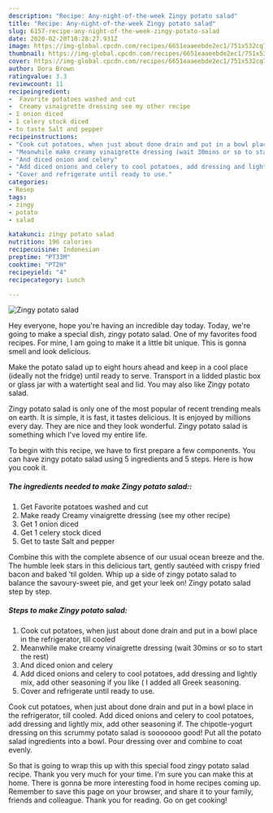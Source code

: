 ```yaml
---
description: "Recipe: Any-night-of-the-week Zingy potato salad"
title: "Recipe: Any-night-of-the-week Zingy potato salad"
slug: 6157-recipe-any-night-of-the-week-zingy-potato-salad
date: 2020-02-20T10:28:27.931Z
image: https://img-global.cpcdn.com/recipes/6651eaaeebde2ec1/751x532cq70/zingy-potato-salad-recipe-main-photo.jpg
thumbnail: https://img-global.cpcdn.com/recipes/6651eaaeebde2ec1/751x532cq70/zingy-potato-salad-recipe-main-photo.jpg
cover: https://img-global.cpcdn.com/recipes/6651eaaeebde2ec1/751x532cq70/zingy-potato-salad-recipe-main-photo.jpg
author: Dora Brown
ratingvalue: 3.3
reviewcount: 11
recipeingredient:
-  Favorite potatoes washed and cut
-  Creamy vinaigrette dressing see my other recipe
- 1 onion diced
- 1 celery stock diced
- to taste Salt and pepper
recipeinstructions:
- "Cook cut potatoes, when just about done drain and put in a bowl place in the refrigerator, till cooled"
- "Meanwhile make creamy vinaigrette dressing (wait 30mins or so to start the rest)"
- "And diced onion and celery"
- "Add diced onions and celery to cool potatoes, add dressing and lightly mix, add other seasoning if you like ( I added all Greek seasoning."
- "Cover and refrigerate until ready to use."
categories:
- Resep
tags:
- zingy
- potato
- salad

katakunci: zingy potato salad
nutrition: 196 calories
recipecuisine: Indonesian
preptime: "PT33M"
cooktime: "PT2H"
recipeyield: "4"
recipecategory: Lunch

---
```



![Zingy potato salad](https://img-global.cpcdn.com/recipes/6651eaaeebde2ec1/751x532cq70/zingy-potato-salad-recipe-main-photo.jpg)

Hey everyone, hope you're having an incredible day today. Today, we're going to make a special dish, zingy potato salad. One of my favorites food recipes. For mine, I am going to make it a little bit unique. This is gonna smell and look delicious.

Make the potato salad up to eight hours ahead and keep in a cool place (ideally not the fridge) until ready to serve. Transport in a lidded plastic box or glass jar with a watertight seal and lid. You may also like Zingy potato salad.

Zingy potato salad is only one of the most popular of recent trending meals on earth. It is simple, it is fast, it tastes delicious. It is enjoyed by millions every day. They are nice and they look wonderful. Zingy potato salad is something which I've loved my entire life.


To begin with this recipe, we have to first prepare a few components. You can have zingy potato salad using 5 ingredients and 5 steps. Here is how you cook it.

##### The ingredients needed to make Zingy potato salad::

1. Get  Favorite potatoes washed and cut
1. Make ready  Creamy vinaigrette dressing (see my other recipe)
1. Get 1 onion diced
1. Get 1 celery stock diced
1. Get to taste Salt and pepper


Combine this with the complete absence of our usual ocean breeze and the. The humble leek stars in this delicious tart, gently sautéed with crispy fried bacon and baked &#39;til golden. Whip up a side of zingy potato salad to balance the savoury-sweet pie, and get your leek on! Zingy potato salad step by step. 

##### Steps to make Zingy potato salad:

1. Cook cut potatoes, when just about done drain and put in a bowl place in the refrigerator, till cooled
1. Meanwhile make creamy vinaigrette dressing (wait 30mins or so to start the rest)
1. And diced onion and celery
1. Add diced onions and celery to cool potatoes, add dressing and lightly mix, add other seasoning if you like ( I added all Greek seasoning.
1. Cover and refrigerate until ready to use.


Cook cut potatoes, when just about done drain and put in a bowl place in the refrigerator, till cooled. Add diced onions and celery to cool potatoes, add dressing and lightly mix, add other seasoning if. The chipotle-yogurt dressing on this scrummy potato salad is sooooooo good! Put all the potato salad ingredients into a bowl. Pour dressing over and combine to coat evenly. 

So that is going to wrap this up with this special food zingy potato salad recipe. Thank you very much for your time. I'm sure you can make this at home. There is gonna be more interesting food in home recipes coming up. Remember to save this page on your browser, and share it to your family, friends and colleague. Thank you for reading. Go on get cooking!
